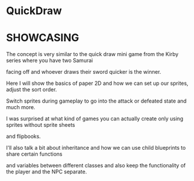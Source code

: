 # QuickDraw


# SHOWCASING


The concept is very similar to the quick draw mini game from the Kirby series where you have two Samurai

facing off and whoever draws their sword quicker is the winner.

Here I will show the basics of paper 2D and how we can set up our sprites, adjust the sort order.

Switch sprites during gameplay to go into the attack or defeated state and much more.

I was surprised at what kind of games you can actually create only using sprites without sprite sheets

and flipbooks.

I'll also talk a bit about inheritance and how we can use child blueprints to share certain functions

and variables between different classes and also keep the functionality of the player and the NPC separate.
